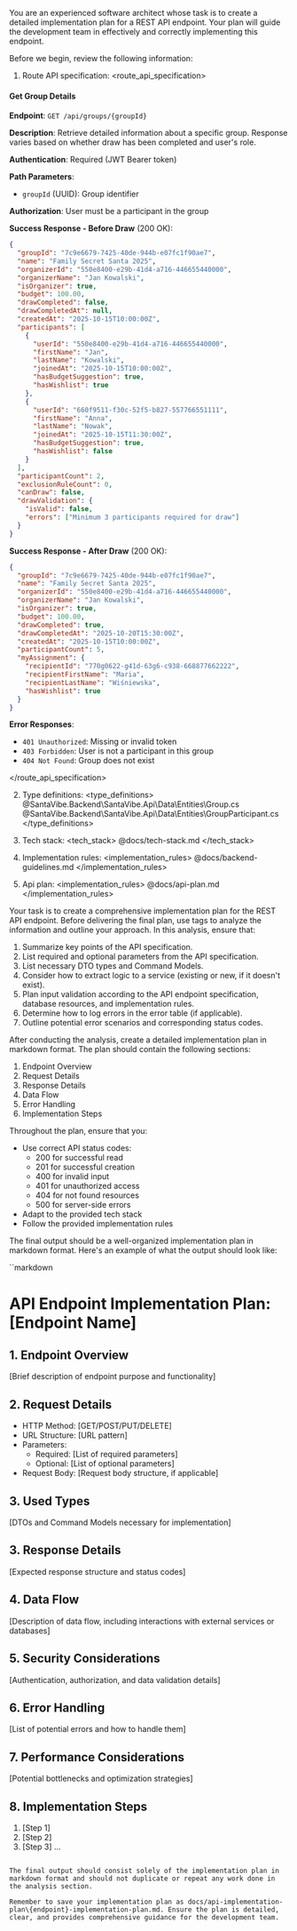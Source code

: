 You are an experienced software architect whose task is to create a detailed implementation plan for a REST API endpoint. Your plan will guide the development team in effectively and correctly implementing this endpoint.

Before we begin, review the following information:

1. Route API specification:
<route_api_specification>
#### Get Group Details

**Endpoint**: `GET /api/groups/{groupId}`

**Description**: Retrieve detailed information about a specific group. Response varies based on whether draw has been completed and user's role.

**Authentication**: Required (JWT Bearer token)

**Path Parameters**:
- `groupId` (UUID): Group identifier

**Authorization**: User must be a participant in the group

**Success Response - Before Draw** (200 OK):
```json
{
  "groupId": "7c9e6679-7425-40de-944b-e07fc1f90ae7",
  "name": "Family Secret Santa 2025",
  "organizerId": "550e8400-e29b-41d4-a716-446655440000",
  "organizerName": "Jan Kowalski",
  "isOrganizer": true,
  "budget": 100.00,
  "drawCompleted": false,
  "drawCompletedAt": null,
  "createdAt": "2025-10-15T10:00:00Z",
  "participants": [
    {
      "userId": "550e8400-e29b-41d4-a716-446655440000",
      "firstName": "Jan",
      "lastName": "Kowalski",
      "joinedAt": "2025-10-15T10:00:00Z",
      "hasBudgetSuggestion": true,
      "hasWishlist": true
    },
    {
      "userId": "660f9511-f30c-52f5-b827-557766551111",
      "firstName": "Anna",
      "lastName": "Nowak",
      "joinedAt": "2025-10-15T11:30:00Z",
      "hasBudgetSuggestion": true,
      "hasWishlist": false
    }
  ],
  "participantCount": 2,
  "exclusionRuleCount": 0,
  "canDraw": false,
  "drawValidation": {
    "isValid": false,
    "errors": ["Minimum 3 participants required for draw"]
  }
}
```

**Success Response - After Draw** (200 OK):
```json
{
  "groupId": "7c9e6679-7425-40de-944b-e07fc1f90ae7",
  "name": "Family Secret Santa 2025",
  "organizerId": "550e8400-e29b-41d4-a716-446655440000",
  "organizerName": "Jan Kowalski",
  "isOrganizer": true,
  "budget": 100.00,
  "drawCompleted": true,
  "drawCompletedAt": "2025-10-20T15:30:00Z",
  "createdAt": "2025-10-15T10:00:00Z",
  "participantCount": 5,
  "myAssignment": {
    "recipientId": "770g0622-g41d-63g6-c938-668877662222",
    "recipientFirstName": "Maria",
    "recipientLastName": "Wiśniewska",
    "hasWishlist": true
  }
}
```

**Error Responses**:
- `401 Unauthorized`: Missing or invalid token
- `403 Forbidden`: User is not a participant in this group
- `404 Not Found`: Group does not exist

</route_api_specification>

2. Type definitions:
<type_definitions>
@SantaVibe.Backend\SantaVibe.Api\Data\Entities\Group.cs
@SantaVibe.Backend\SantaVibe.Api\Data\Entities\GroupParticipant.cs
</type_definitions>

3. Tech stack:
<tech_stack>
@docs/tech-stack.md
</tech_stack>

4. Implementation rules:
<implementation_rules>
@docs/backend-guidelines.md
</implementation_rules>

5. Api plan:
<implementation_rules>
@docs/api-plan.md
</implementation_rules>

Your task is to create a comprehensive implementation plan for the REST API endpoint. Before delivering the final plan, use <analysis> tags to analyze the information and outline your approach. In this analysis, ensure that:

1. Summarize key points of the API specification.
2. List required and optional parameters from the API specification.
3. List necessary DTO types and Command Models.
4. Consider how to extract logic to a service (existing or new, if it doesn't exist).
5. Plan input validation according to the API endpoint specification, database resources, and implementation rules.
6. Determine how to log errors in the error table (if applicable).
7. Outline potential error scenarios and corresponding status codes.

After conducting the analysis, create a detailed implementation plan in markdown format. The plan should contain the following sections:

1. Endpoint Overview
2. Request Details
3. Response Details
4. Data Flow
5. Error Handling
6. Implementation Steps

Throughout the plan, ensure that you:
- Use correct API status codes:
  - 200 for successful read
  - 201 for successful creation
  - 400 for invalid input
  - 401 for unauthorized access
  - 404 for not found resources
  - 500 for server-side errors
- Adapt to the provided tech stack
- Follow the provided implementation rules

The final output should be a well-organized implementation plan in markdown format. Here's an example of what the output should look like:

``markdown
# API Endpoint Implementation Plan: [Endpoint Name]

## 1. Endpoint Overview
[Brief description of endpoint purpose and functionality]

## 2. Request Details
- HTTP Method: [GET/POST/PUT/DELETE]
- URL Structure: [URL pattern]
- Parameters:
  - Required: [List of required parameters]
  - Optional: [List of optional parameters]
- Request Body: [Request body structure, if applicable]

## 3. Used Types
[DTOs and Command Models necessary for implementation]

## 3. Response Details
[Expected response structure and status codes]

## 4. Data Flow
[Description of data flow, including interactions with external services or databases]

## 5. Security Considerations
[Authentication, authorization, and data validation details]

## 6. Error Handling
[List of potential errors and how to handle them]

## 7. Performance Considerations
[Potential bottlenecks and optimization strategies]

## 8. Implementation Steps
1. [Step 1]
2. [Step 2]
3. [Step 3]
...
```

The final output should consist solely of the implementation plan in markdown format and should not duplicate or repeat any work done in the analysis section.

Remember to save your implementation plan as docs/api-implementation-plan\{endpoint}-implementation-plan.md. Ensure the plan is detailed, clear, and provides comprehensive guidance for the development team.